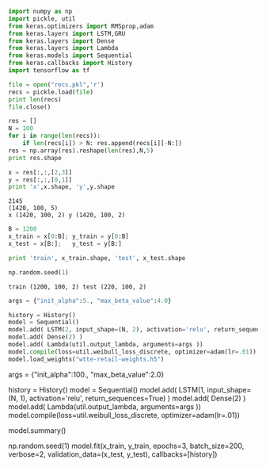 
```python
import numpy as np
import pickle, util
from keras.optimizers import RMSprop,adam
from keras.layers import LSTM,GRU
from keras.layers import Dense
from keras.layers import Lambda
from keras.models import Sequential
from keras.callbacks import History
import tensorflow as tf

file = open("recs.pkl",'r')
recs = pickle.load(file)
print len(recs)
file.close()

res = []
N = 100
for i in range(len(recs)):
    if len(recs[i]) > N: res.append(recs[i][-N:])
res = np.array(res).reshape(len(res),N,5)
print res.shape

x = res[:,:,[2,3]]
y = res[:,:,[0,1]]
print 'x',x.shape, 'y',y.shape
```

```text
2145
(1420, 100, 5)
x (1420, 100, 2) y (1420, 100, 2)
```

```python
B = 1200
x_train = x[0:B]; y_train = y[0:B]
x_test = x[B:];   y_test = y[B:]

print 'train', x_train.shape, 'test', x_test.shape

np.random.seed(1)

```

```text
train (1200, 100, 2) test (220, 100, 2)
```

```python
args = {"init_alpha":5., "max_beta_value":4.0}

history = History()
model = Sequential()
model.add( LSTM(2, input_shape=(N, 2), activation='relu', return_sequences=True) )
model.add( Dense(2) )
model.add( Lambda(util.output_lambda, arguments=args ))
model.compile(loss=util.weibull_loss_discrete, optimizer=adam(lr=.01))
model.load_weights("wtte-retail-weights.h5")
```














args = {"init_alpha":100., "max_beta_value":2.0}

history = History()
model = Sequential()
model.add( LSTM(1, input_shape=(N, 1), activation='relu', return_sequences=True) )
model.add( Dense(2) )
model.add( Lambda(util.output_lambda, arguments=args ))
model.compile(loss=util.weibull_loss_discrete, optimizer=adam(lr=.01))

model.summary()

np.random.seed(1)
model.fit(x_train, y_train,
          epochs=3,
          batch_size=200, 
          verbose=2,
          validation_data=(x_test, y_test),
          callbacks=[history])


